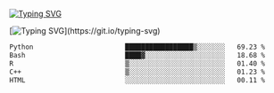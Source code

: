 [![Typing SVG](https://readme-typing-svg.demolab.com?font=Fira+Code&duration=1&pause=1000&center=true&vCenter=true&width=435&lines=Ivy+Streeter)](https://git.io/typing-svg)

[![Typing SVG](https://readme-typing-svg.demolab.com?font=Fira+Code&pause=1000&center=true&width=435&lines=Hello%2C+nice+to+meet+you!;I+am+a+researcher+in+biotech.;I+am+interested+in+bioinformatics.;I+am+self-taught+and+love+learning.;Feel+free+to+reach+out!)](https://git.io/typing-svg)
<!--START_SECTION:waka-->

```txt
Python                       █████████████████▒░░░░░░░   69.23 %
Bash                         ████▓░░░░░░░░░░░░░░░░░░░░   18.68 %
R                            ▒░░░░░░░░░░░░░░░░░░░░░░░░   01.40 %
C++                          ▒░░░░░░░░░░░░░░░░░░░░░░░░   01.23 %
HTML                         ░░░░░░░░░░░░░░░░░░░░░░░░░   00.11 %
```

<!--END_SECTION:waka-->
